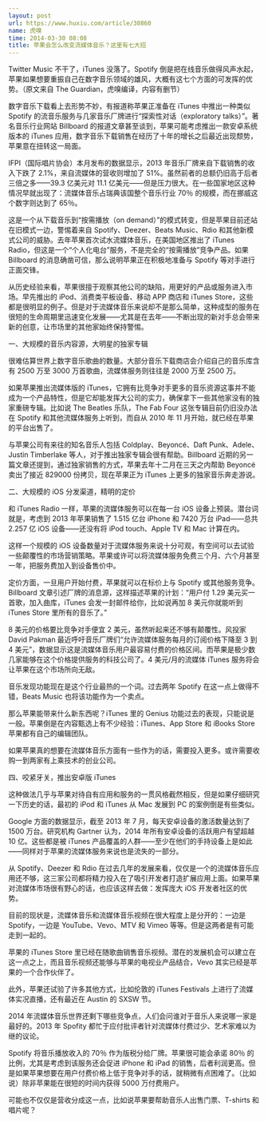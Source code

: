 ```yaml
---
layout: post
url: https://www.huxiu.com/article/30860
name: 虎嗅
time: 2014-03-30 08:08
title: 苹果会怎么改变流媒体音乐？这里有七大招
---
```

Twitter Music 不干了，iTunes 没落了。Spotify 倒是把在线音乐做得风声水起，苹果如果想要重振自己在数字音乐领域的雄风，大概有这七个方面的可发挥的优势。（原文来自 The Guardian，虎嗅编译，内容有删节）

数字音乐下载看上去形势不妙，有报道称苹果正准备在 iTunes 中推出一种类似 Spotify 的流音乐服务与几家音乐厂牌进行“探索性对话（exploratory talks）”。著名音乐行业网站 Billboard 的报道文章甚至谈到，苹果可能考虑推出一款安卓系统版本的 iTunes 应用，数字音乐下载销售在经历了十年的增长之后最近出现颓势，苹果意在扭转这一局面。

IFPI（国际唱片协会）本月发布的数据显示，2013 年音乐厂牌来自下载销售的收入下跌了 2.1%，来自流媒体的营收则增加了 51%。虽然前者的总额仍旧高于后者三倍之多——39.3 亿美元对 11.1 亿美元——但是压力很大。在一些国家地区这种情况早就出现了：流媒体音乐占瑞典该国整个音乐行业 70％ 的规模，而在挪威这个数字则达到了 65％。

这是一个从下载音乐到“按需播放（on demand）”的模式转变，但是苹果目前还站在旧模式一边，警惕着来自 Spotify、Deezer、Beats Music、Rdio 和其他新模式公司的威胁。去年苹果首次试水流媒体音乐，在美国地区推出了 iTunes Radio，但这是一个“个人化电台”服务，不是完全的“按需播放”竞争产品。如果 Billboard 的消息确凿可信，那么说明苹果正在积极地准备与 Spotify 等对手进行正面交锋。

从历史经验来看，苹果很擅于观察其他公司的缺陷，用更好的产品或服务进入市场。早先推出的 iPod、消费类平板设备、移动 APP 商店和 iTunes Store，这些都是很明显的例子。但是对于流媒体音乐来说却不是那么简单，这种成型的服务在很短的生命周期里迅速变化发展——尤其是在去年——不断出现的新对手总会带来新的创意，让市场里的其他家始终保持警惕。

一、大规模的音乐内容源，大明星的独家专辑

很难估算世界上数字音乐歌曲的数量。大部分音乐下载商店会介绍自己的音乐库含有 2500 万至 3000 万首歌曲，流媒体服务则往往是 2000 万至 2500 万。

如果苹果推出流媒体版的 iTunes，它拥有比竞争对手更多的音乐资源这事并不能成为一个产品特性，但是它却能发挥大公司的实力，确保拿下一些其他家没有的独家重磅专辑。比如说 The Beatles 乐队，The Fab Four 这张专辑目前仍旧没办法在 Spotify 和其他流媒体服务上听到，而自从 2010 年 11 月开始，就已经在苹果的平台出售了。

与苹果公司有来往的知名音乐人包括 Coldplay、Beyoncé、Daft Punk、Adele、Justin Timberlake 等人，对于推出独家专辑会很有帮助。Billboard 近期的另一篇文章还提到，通过独家销售的方式，苹果去年十二月在三天之内帮助 Beyoncé 卖出了接近 829000 份拷贝，现在苹果正为 iTunes 上更多的独家音乐奔走游说。

二、大规模的 iOS 分发渠道，精明的定价

和 iTunes Radio 一样，苹果的流媒体服务可以在每一台 iOS 设备上预装。潜台词就是，考虑到 2013 年苹果销售了 1.515 亿台 iPhone 和 7420 万台 iPad——总共 2.257 亿 iOS 设备——还没有将 iPod touch、Apple TV 和 Mac 计算在内。

这样一个规模的 iOS 设备数量对于流媒体服务来说十分可观，有空间可以去试验一些颠覆性的市场营销策略。苹果或许可以将流媒体服务免费三个月、六个月甚至一年，把服务费加入到设备售价中。

定价方面，一旦用户开始付费，苹果就可以在标价上与 Spotify 或其他服务竞争。Billboard 文章引述厂牌的消息源，这样描述苹果的计划：“用户付 1.29 美元买一首歌，加入曲库，iTunes 会发一封邮件给你，比如说再加 8 美元你就能听到 iTunes Store 里所有的音乐了。”

8 美元的价格要比竞争对手便宜 2 美元，虽然听起来还不够有颠覆性。风投家 David Pakman 最近呼吁音乐厂牌们“允许流媒体服务每月的订阅价格下降至 3 到 4 美元”，数据显示这是流媒体音乐用户最容易付费的价格区间。而苹果是极少数几家能够在这个价格提供服务的科技公司了。4 美元/月的流媒体 iTunes 服务将会让苹果在这个市场所向无敌。

音乐发现功能现在是这个行业最热的一个词。过去两年 Spotify 在这一点上做得不错，Beats Music 也将该功能作为一个卖点。

那么苹果能带来什么新东西呢？iTunes 里的 Genius 功能过去的表现，只能说是一般。苹果倒是在内容甄选上有不少经验：iTunes、App Store 和 iBooks Store 苹果都有自己的编辑团队。

如果苹果真的想要在流媒体音乐方面有一些作为的话，需要投入更多。或许需要收购一到两家有上乘技术的创业公司。

四、咬紧牙关，推出安卓版 iTunes

这种做法几乎与苹果对待自有应用和服务的一贯风格截然相反，但是如果仔细研究一下历史的话，最初的 iPod 和 iTunes 从 Mac 发展到 PC 的案例倒是有些类似。

Google 方面的数据显示，截至 2013 年 7 月，每天安卓设备的激活数量达到了 1500 万台。研究机构 Gartner 认为，2014 年所有安卓设备的活跃用户有望超越 10 亿。这些都是被 iTunes 产品覆盖的人群——至少在他们的手持设备上是如此——同样对于苹果的流媒体服务来说也是流失的一部分。

从 Spotify、Deezer 和 Rdio 在过去几年的发展来看，仅仅是一个的流媒体音乐应用还不够，这三家公司都将精力投入在了吸引开发者打造扩展应用上面。如果苹果对流媒体市场很有野心的话，也应该这样去做：发挥庞大 iOS 开发者社区的优势。

目前的现状是，流媒体音乐和流媒体音乐视频在很大程度上是分开的：一边是 Spotify，一边是 YouTube、Vevo、MTV 和 Vimeo 等等。但是这两者是有可能走到一起的。

苹果的 iTunes Store 里已经在随歌曲销售音乐视频。潜在的发展机会可以建立在这一点之上，而且音乐视频还能够与苹果的电视业产品结合，Vevo 其实已经是苹果的一个合作伙伴了。

此外，苹果还试验了许多其他方式，比如伦敦的 iTunes Festivals 上进行了流媒体实况直播，还有最近在 Austin 的 SXSW 节。

2014 年流媒体音乐世界还剩下哪些竞争点，人们会问谁对于音乐人来说哪一家是最好的。2013 年 Spofity 都忙于应付批评者针对流媒体付费过少、艺术家难以为继的议论。

Spotify 将音乐播放收入的 70％ 作为版税分给厂牌。苹果很可能会承诺 80％ 的比例，尤其是考虑到该服务还会促进 iPhone 和 iPad 的销售，后者利润更高。但是如果苹果想要在用户付费价格上低于竞争对手的话，就稍微有点困难了。（比如说）除非苹果能在很短的时间内获得 5000 万付费用户。

可能也不仅仅是营收分成这一点，比如说苹果要帮助音乐人出售门票、T-shirts 和唱片呢？

